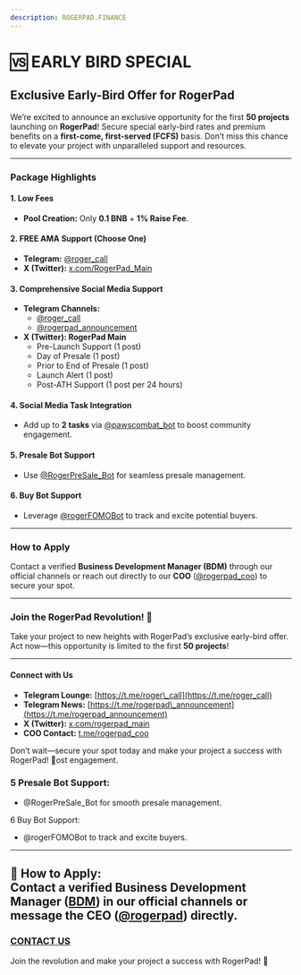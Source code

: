 ```yaml
---
description: ROGERPAD.FINANCE
---
```


# 🆚 EARLY BIRD SPECIAL

## Exclusive Early-Bird Offer for RogerPad

We’re excited to announce an exclusive opportunity for the first **50 projects** launching on **RogerPad**! Secure special early-bird rates and premium benefits on a **first-come, first-served (FCFS)** basis. Don’t miss this chance to elevate your project with unparalleled support and resources.

***

### **Package Highlights**

#### **1. Low Fees**

* **Pool Creation:** Only **0.1 BNB** + **1% Raise Fee**.

#### **2. FREE AMA Support (Choose One)**

* **Telegram:** [@roger\_call](https://t.me/roger_call)
* **X (Twitter):** [x.com/RogerPad\_Main](https://x.com/RogerPad_Main)

#### **3. Comprehensive Social Media Support**

* **Telegram Channels:**
  * [@roger\_call](https://t.me/roger_call)
  * [@rogerpad\_announcement](https://t.me/rogerpad_announcement)
* **X (Twitter): RogerPad Main**
  * Pre-Launch Support (1 post)
  * Day of Presale (1 post)
  * Prior to End of Presale (1 post)
  * Launch Alert (1 post)
  * Post-ATH Support (1 post per 24 hours)

#### **4. Social Media Task Integration**

* Add up to **2 tasks** via [@pawscombat\_bot](https://t.me/pawscombat_bot) to boost community engagement.

#### **5. Presale Bot Support**

* Use [@RogerPreSale\_Bot](https://t.me/RogerPreSale_Bot) for seamless presale management.

#### **6. Buy Bot Support**

* Leverage [@rogerFOMOBot](https://t.me/rogerFOMOBot) to track and excite potential buyers.

***

### **How to Apply**

Contact a verified **Business Development Manager (BDM)** through our official channels or reach out directly to our **COO** ([@rogerpad\_coo](https://t.me/rogerpad_coo)) to secure your spot.

***

### **Join the RogerPad Revolution! 🚀**

Take your project to new heights with RogerPad’s exclusive early-bird offer. Act now—this opportunity is limited to the first **50 projects**!

***

#### **Connect with Us**

* **Telegram Lounge:** [https://t.me/roger\_call](https://t.me/roger_call)
* **Telegram News:** [https://t.me/rogerpad\_announcement](https://t.me/rogerpad_announcement)
* **X (Twitter):** [x.com/rogerpad\_main](https://x.com/rogerpad_main)
* **COO Contact:** [t.me/rogerpad\_coo](https://t.me/rogerpad_coo)

Don’t wait—secure your spot today and make your project a success with RogerPad! 🌟ost engagement.

### 5️ Presale Bot Support:

* @RogerPreSale\_Bot for smooth presale management.

6️ Buy Bot Support:

* @rogerFOMOBot to track and excite buyers.

***

💬 How to Apply:\
Contact a verified Business Development Manager ([BDM](../../careers/bdm/verify-a-bdm/verified-bdm.md)) in our official channels or message the CEO ([@rogerpad](https://t.me/ROGERPAD)) directly.
--------------------------------------------------------------------------------------------------------------------------------------------------------------------------------------------------

### [CONTACT US ](../../rogerpad/rogerpad/contact-us.md)

Join the revolution and make your project a success with RogerPad! 🚀
